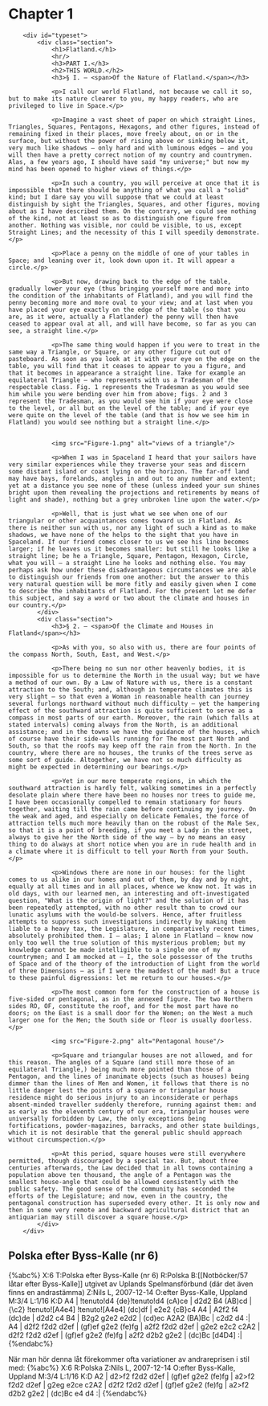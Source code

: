 # Chapter 1

		<div id="typeset">
			<div class="section">
				<h1>Flatland.</h1>
				<hr/>
				<h3>PART I.</h3>
				<h2>THIS WORLD.</h2>
				<h3>§ I. — <span>Of the Nature of Flatland.</span></h3>

				<p>I call our world Flatland, not because we call it so, but to make its nature clearer to you, my happy readers, who are privileged to live in Space.</p>

				<p>Imagine a vast sheet of paper on which straight Lines, Triangles, Squares, Pentagons, Hexagons, and other figures, instead of remaining fixed in their places, move freely about, on or in the surface, but without the power of rising above or sinking below it, very much like shadows — only hard and with luminous edges — and you will then have a pretty correct notion of my country and countrymen. Alas, a few years ago, I should have said "my universe;" but now my mind has been opened to higher views of things.</p>

				<p>In such a country, you will perceive at once that it is impossible that there should be anything of what you call a "solid" kind; but I dare say you will suppose that we could at least distinguish by sight the Triangles, Squares, and other figures, moving about as I have described them. On the contrary, we could see nothing of the kind, not at least so as to distinguish one figure from another. Nothing was visible, nor could be visible, to us, except Straight Lines; and the necessity of this I will speedily demonstrate.</p>

				<p>Place a penny on the middle of one of your tables in Space; and leaning over it, look down upon it. It will appear a circle.</p>

				<p>But now, drawing back to the edge of the table, gradually lower your eye (thus bringing yourself more and more into the condition of the inhabitants of Flatland), and you will find the penny becoming more and more oval to your view; and at last when you have placed your eye exactly on the edge of the table (so that you are, as it were, actually a Flatlander) the penny will then have ceased to appear oval at all, and will have become, so far as you can see, a straight line.</p>

				<p>The same thing would happen if you were to treat in the same way a Triangle, or Square, or any other figure cut out of pasteboard. As soon as you look at it with your eye on the edge on the table, you will find that it ceases to appear to you a figure, and that it becomes in appearance a straight line. Take for example an equilateral Triangle — who represents with us a Tradesman of the respectable class. Fig. 1 represents the Tradesman as you would see him while you were bending over him from above; figs. 2 and 3 represent the Tradesman, as you would see him if your eye were close to the level, or all but on the level of the table; and if your eye were quite on the level of the table (and that is how we see him in Flatland) you would see nothing but a straight line.</p>


				<img src="Figure-1.png" alt="views of a triangle"/>

				<p>When I was in Spaceland I heard that your sailors have very similar experiences while they traverse your seas and discern some distant island or coast lying on the horizon. The far-off land may have bays, forelands, angles in and out to any number and extent; yet at a distance you see none of these (unless indeed your sun shines bright upon them revealing the projections and retirements by means of light and shade), nothing but a grey unbroken line upon the water.</p>

				<p>Well, that is just what we see when one of our triangular or other acquaintances comes toward us in Flatland. As there is neither sun with us, nor any light of such a kind as to make shadows, we have none of the helps to the sight that you have in Spaceland. If our friend comes closer to us we see his line becomes larger; if he leaves us it becomes smaller: but still he looks like a straight line; be he a Triangle, Square, Pentagon, Hexagon, Circle, what you will — a straight Line he looks and nothing else. You may perhaps ask how under these disadvantageous circumstances we are able to distinguish our friends from one another: but the answer to this very natural question will be more fitly and easily given when I come to describe the inhabitants of Flatland. For the present let me defer this subject, and say a word or two about the climate and houses in our country.</p>
			</div>
			<div class="section">
				<h3>§ 2. — <span>Of the Climate and Houses in Flatland</span></h3>

				<p>As with you, so also with us, there are four points of the compass North, South, East, and West.</p>

				<p>There being no sun nor other heavenly bodies, it is impossible for us to determine the North in the usual way; but we have a method of our own. By a Law of Nature with us, there is a constant attraction to the South; and, although in temperate climates this is very slight — so that even a Woman in reasonable health can journey several furlongs northward without much difficulty — yet the hampering effect of the southward attraction is quite sufficient to serve as a compass in most parts of our earth. Moreover, the rain (which falls at stated intervals) coming always from the North, is an additional assistance; and in the towns we have the guidance of the houses, which of course have their side-walls running for The most part North and South, so that the roofs may keep off the rain from the North. In the country, where there are no houses, the trunks of the trees serve as some sort of guide. Altogether, we have not so much difficulty as might be expected in determining our bearings.</p>

				<p>Yet in our more temperate regions, in which the southward attraction is hardly felt, walking sometimes in a perfectly desolate plain where there have been no houses nor trees to guide me, I have been occasionally compelled to remain stationary for hours together, waiting till the rain came before continuing my journey. On the weak and aged, and especially on delicate Females, the force of attraction tells much more heavily than on the robust of the Male Sex, so that it is a point of breeding, if you meet a Lady in the street, always to give her the North side of the way — by no means an easy thing to do always at short notice when you are in rude health and in a climate where it is difficult to tell your North from your South.</p>

				<p>Windows there are none in our houses: for the light comes to us alike in our homes and out of them, by day and by night, equally at all times and in all places, whence we know not. It was in old days, with our learned men, an interesting and oft-investigated question, "What is the origin of light?" and the solution of it has been repeatedly attempted, with no other result than to crowd our lunatic asylums with the would-be solvers. Hence, after fruitless attempts to suppress such investigations indirectly by making them liable to a heavy tax, the Legislature, in comparatively recent times, absolutely prohibited them. I — alas; I alone in Flatland — know now only too well the true solution of this mysterious problem; but my knowledge cannot be made intelligible to a single one of my countrymen; and I am mocked at — I, the sole possessor of the truths of Space and of the theory of the introduction of Light from the world of three Dimensions — as if I were the maddest of the mad! But a truce to these painful digressions: let me return to our houses.</p>

				<p>The most common form for the construction of a house is five-sided or pentagonal, as in the annexed figure. The two Northern sides RO, OF, constitute the roof, and for the most part have no doors; on the East is a small door for the Women; on the West a much larger one for the Men; the South side or floor is usually doorless.</p>

				<img src="Figure-2.png" alt="Pentagonal house"/>

				<p>Square and triangular houses are not allowed, and for this reason. The angles of a Square (and still more those of an equilateral Triangle,) being much more pointed than those of a Pentagon, and the lines of inanimate objects (such as houses) being dimmer than the lines of Men and Women, it follows that there is no little danger lest the points of a square or triangular house residence might do serious injury to an inconsiderate or perhaps absent-minded traveller suddenly therefore, running against them: and as early as the eleventh century of our era, triangular houses were universally forbidden by Law, the only exceptions being fortifications, powder-magazines, barracks, and other state buildings, which it is not desirable that the general public should approach without circumspection.</p>

				<p>At this period, square houses were still everywhere permitted, though discouraged by a special tax. But, about three centuries afterwards, the Law decided that in all towns containing a population above ten thousand, the angle of a Pentagon was the smallest house-angle that could be allowed consistently with the public safety. The good sense of the community has seconded the efforts of the Legislature; and now, even in the country, the pentagonal construction has superseded every other. It is only now and then in some very remote and backward agricultural district that an antiquarian may still discover a square house.</p>
			</div>
		</div>



## Polska efter Byss-Kalle (nr 6)

{%abc%}
X:6
T:Polska efter Byss-Kalle (nr 6)
R:Polska
B:[[Notböcker/57 låtar efter Byss-Kalle]] utgivet av Uplands Spelmansförbund (där det även finns en andrastämma)
Z:Nils L, 2007-12-14
O:efter Byss-Kalle, Uppland
M:3/4
L:1/16
K:D
A4 | !tenuto!d4 {de}!tenuto!d4 (cA)ce  | d2d2 B4 (AB)cd | {\c2} !tenuto![A4e4] !tenuto![A4e4] (dc)df | e2e2 {cB}c4 A4 | 
     A2f2 f4 (dc)de | d2d2 c4 B4 | B2g2 g2e2 e2d2 | (cd)ec A2A2 (BA)Bc | c2d2 d4 :| 
A4 | d2f2 f2d2 d2ef | (gf)ef g2e2 (fe)fg | a2f2 f2d2 d2ef | g2e2 e2c2 c2A2 | 
     d2f2 f2d2 d2ef | (gf)ef g2e2 (fe)fg | a2f2 d2b2 g2e2 | (dc)Bc [d4D4] :| 
{%endabc%}

När man hör denna låt förekommer ofta variationer av andrareprisen i stil med:
{%abc%}
X:6
R:Polska
Z:Nils L, 2007-12-14
O:efter Byss-Kalle, Uppland
M:3/4
L:1/16
K:D
A2 | d2>f2 f2d2 d2ef | (gf)ef g2e2 (fe)fg | a2>f2 f2d2 d2ef | g2eg e2ce c2A2 | 
     d2f2 f2d2 d2ef  | (gf)ef g2e2 (fe)fg | a2>f2 d2b2 g2e2 | (dc)Bc e4 d4  :| 
{%endabc%}




